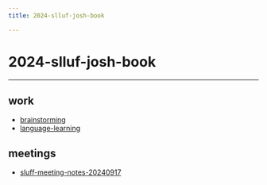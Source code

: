 ```yaml
---
title: 2024-slluf-josh-book

---
```


# 2024-slluf-josh-book


---

## work

* [brainstorming](/pt0hmC7yR7uNHn1cKBf-Nw)
* [language-learning](/6mtQ19HXSd6g_f5ZqIFFug)


## meetings 

* [sluff-meeting-notes-20240917](/sfDugFtxSx6XQpSg2weD9w)